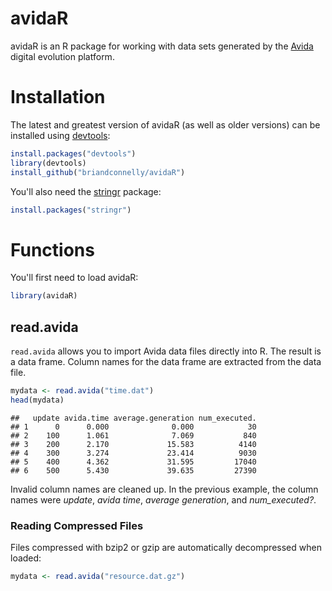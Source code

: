 # avidaR

avidaR is an R package for working with data sets generated by the
[Avida](http://avida.devosoft.org/) digital evolution platform.

# Installation

The latest and greatest version of avidaR (as well as older versions) can be
installed using
[devtools](http://cran.r-project.org/web/packages/devtools/index.html):


```r
install.packages("devtools")
library(devtools)
install_github("briandconnelly/avidaR")
```


You'll also need the [stringr](https://github.com/hadley/stringr) package:


```r
install.packages("stringr")
```


# Functions

You'll first need to load avidaR:


```r
library(avidaR)
```


## read.avida

`read.avida` allows you to import Avida data files directly into R. The result
is a data frame. Column names for the data frame are extracted from the data
file.


```r
mydata <- read.avida("time.dat")
head(mydata)
```

```
##   update avida.time average.generation num_executed.
## 1      0      0.000              0.000            30
## 2    100      1.061              7.069           840
## 3    200      2.170             15.583          4140
## 4    300      3.274             23.414          9030
## 5    400      4.362             31.595         17040
## 6    500      5.430             39.635         27390
```


Invalid column names are cleaned up. In the previous example, the column names
were *update*, *avida time*, *average generation*, and *num_executed?*.


### Reading Compressed Files

Files compressed with bzip2 or gzip are automatically decompressed when loaded:


```r
mydata <- read.avida("resource.dat.gz")
```

